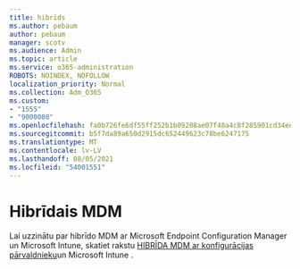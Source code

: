 ```yaml
---
title: hibrīds
ms.author: pebaum
author: pebaum
manager: scotv
ms.audience: Admin
ms.topic: article
ms.service: o365-administration
ROBOTS: NOINDEX, NOFOLLOW
localization_priority: Normal
ms.collection: Adm_O365
ms.custom:
- "1555"
- "9000080"
ms.openlocfilehash: fa0b726fe6df55ff252b1b09208ae07f48a4c8f285901cd34ee356fd842b0507
ms.sourcegitcommit: b5f7da89a650d2915dc652449623c78be6247175
ms.translationtype: MT
ms.contentlocale: lv-LV
ms.lasthandoff: 08/05/2021
ms.locfileid: "54001551"
---
```

# <a name="hybrid-mdm"></a>Hibrīdais MDM

Lai uzzinātu par hibrīdo MDM ar Microsoft Endpoint Configuration Manager un Microsoft Intune, skatiet rakstu [HIBRĪDA MDM ar konfigurācijas pārvaldnieku](https://docs.microsoft.com/configmgr/mdm/deploy-use/setup-hybrid-mdm)un Microsoft Intune .